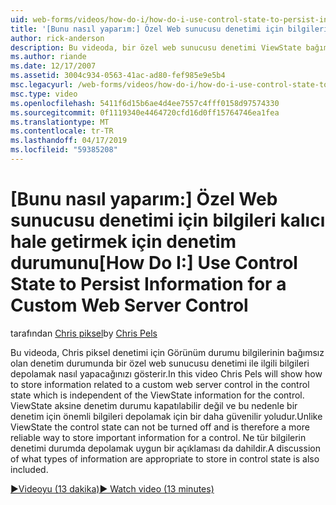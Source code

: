 ```yaml
---
uid: web-forms/videos/how-do-i/how-do-i-use-control-state-to-persist-information-for-a-custom-web-server-control
title: '[Bunu nasıl yaparım:] Özel Web sunucusu denetimi için bilgileri kalıcı hale getirmek için denetim durumunu | Microsoft Docs'
author: rick-anderson
description: Bu videoda, bir özel web sunucusu denetimi ViewState bağımsız olan denetim durumunda ilgili bilgileri depolamak nasıl Chris piksel gösterecek...
ms.author: riande
ms.date: 12/17/2007
ms.assetid: 3004c934-0563-41ac-ad80-fef985e9e5b4
msc.legacyurl: /web-forms/videos/how-do-i/how-do-i-use-control-state-to-persist-information-for-a-custom-web-server-control
msc.type: video
ms.openlocfilehash: 5411f6d15b6ae4d4ee7557c4fff0158d97574330
ms.sourcegitcommit: 0f1119340e4464720cfd16d0ff15764746ea1fea
ms.translationtype: MT
ms.contentlocale: tr-TR
ms.lasthandoff: 04/17/2019
ms.locfileid: "59385208"
---
```

# <a name="how-do-i-use-control-state-to-persist-information-for-a-custom-web-server-control"></a><span data-ttu-id="b99ac-103">[Bunu nasıl yaparım:] Özel Web sunucusu denetimi için bilgileri kalıcı hale getirmek için denetim durumunu</span><span class="sxs-lookup"><span data-stu-id="b99ac-103">[How Do I:] Use Control State to Persist Information for a Custom Web Server Control</span></span>

<span data-ttu-id="b99ac-104">tarafından [Chris piksel](https://twitter.com/chrispels)</span><span class="sxs-lookup"><span data-stu-id="b99ac-104">by [Chris Pels](https://twitter.com/chrispels)</span></span>

<span data-ttu-id="b99ac-105">Bu videoda, Chris piksel denetimi için Görünüm durumu bilgilerinin bağımsız olan denetim durumunda bir özel web sunucusu denetimi ile ilgili bilgileri depolamak nasıl yapacağınızı gösterir.</span><span class="sxs-lookup"><span data-stu-id="b99ac-105">In this video Chris Pels will show how to store information related to a custom web server control in the control state which is independent of the ViewState information for the control.</span></span> <span data-ttu-id="b99ac-106">ViewState aksine denetim durumu kapatılabilir değil ve bu nedenle bir denetim için önemli bilgileri depolamak için bir daha güvenilir yoludur.</span><span class="sxs-lookup"><span data-stu-id="b99ac-106">Unlike ViewState the control state can not be turned off and is therefore a more reliable way to store important information for a control.</span></span> <span data-ttu-id="b99ac-107">Ne tür bilgilerin denetimi durumda depolamak uygun bir açıklaması da dahildir.</span><span class="sxs-lookup"><span data-stu-id="b99ac-107">A discussion of what types of information are appropriate to store in control state is also included.</span></span>

[<span data-ttu-id="b99ac-108">&#9654;Videoyu (13 dakika)</span><span class="sxs-lookup"><span data-stu-id="b99ac-108">&#9654; Watch video (13 minutes)</span></span>](https://channel9.msdn.com/Blogs/ASP-NET-Site-Videos/how-do-i-use-control-state-to-persist-information-for-a-custom-web-server-control)
